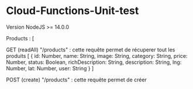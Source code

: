 # Cloud-Functions-Unit-test

Version NodeJS >= 14.0.0

Products : [

GET (readAll) "/products" : cette requête permet de récuperer tout les produits
[ 
      {
        id: Number,
        name: String,
        image: String,
        category: String,
        price: Number,
        status: Boolean,
        richDescription: String,
        description: String,
        lng: Number,
        lat: Number,
        user: String
      }
]

POST (create) "/products" : cette requête permet de créer 

